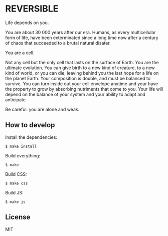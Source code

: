 # REVERSIBLE

Life depends on you.

You are about 30 000 years after our era.
Humans, as every multicellular form of life, have been exterminated since a long time now after a century of chaos that succeeded to a brutal natural disater.

You are a cell.

Not any cell but the only cell that lasts on the surface of Earth.
You are the ultimate evolution. You can give birth to a new kind of creature, to a new kind of world, or you can die, leaving behind you the last hope for a life on the planet Earth.
Your composition is double, and must be balanced to survive. You can turn inside out your cell envelope anytime and your have the property to grow by absorbing nutriments that come to you.
Your life will depend on the balance of your system and your ability to adapt and anticipate.


Be careful: you are alone and weak.

## How to develop

Install the dependencies:

```
$ make install
```

Build everything:

```
$ make
```

Build CSS:

```
$ make css
```

Build JS:

```
$ make js
```

## License

MIT
